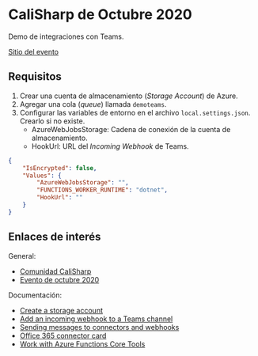 # CaliSharp de Octubre 2020

Demo de integraciones con Teams.

[Sitio del evento](https://www.meetup.com/CaliSharpCO/events/274024056/)

## Requisitos

1. Crear una cuenta de almacenamiento (_Storage Account_) de Azure.
2. Agregar una cola (_queue_) llamada `demoteams`.
3. Configurar las variables de entorno en el archivo `local.settings.json`. Crearlo si no existe.
    * AzureWebJobsStorage: Cadena de conexión de la cuenta de almacenamiento.
    * HookUrl: URL del _Incoming Webhook_ de Teams.

```json
{
    "IsEncrypted": false,
    "Values": {
        "AzureWebJobsStorage": "",
        "FUNCTIONS_WORKER_RUNTIME": "dotnet",
        "HookUrl": ""
    }
}
```

## Enlaces de interés

General:

* [Comunidad CaliSharp](https://www.meetup.com/CaliSharpCO)
* [Evento de octubre 2020](https://www.meetup.com/CaliSharpCO/events/274024056/)

Documentación:

* [Create a storage account](https://docs.microsoft.com/en-us/azure/storage/common/storage-account-create)
* [Add an incoming webhook to a Teams channel](https://docs.microsoft.com/en-us/microsoftteams/platform/webhooks-and-connectors/how-to/add-incoming-webhook#add-an-incoming-webhook-to-a-teams-channel)
* [Sending messages to connectors and webhooks](https://docs.microsoft.com/en-us/microsoftteams/platform/webhooks-and-connectors/how-to/connectors-using)
* [Office 365 connector card](https://docs.microsoft.com/en-us/microsoftteams/platform/task-modules-and-cards/cards/cards-reference#office-365-connector-card)
* [Work with Azure Functions Core Tools](https://docs.microsoft.com/en-us/azure/azure-functions/functions-run-local)
